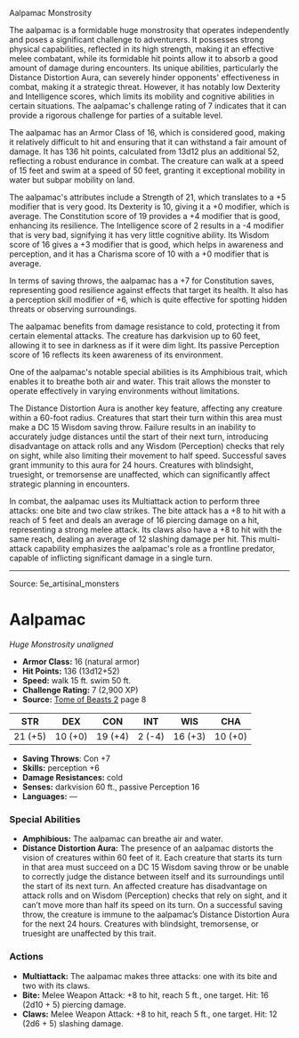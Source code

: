 <MonsterName/>Aalpamac</MonsterName>
<CreatureType/>Monstrosity</CreatureType>

<summary>The aalpamac is a formidable huge monstrosity that operates independently and poses a significant challenge to adventurers. It possesses strong physical capabilities, reflected in its high strength, making it an effective melee combatant, while its formidable hit points allow it to absorb a good amount of damage during encounters. Its unique abilities, particularly the Distance Distortion Aura, can severely hinder opponents' effectiveness in combat, making it a strategic threat. However, it has notably low Dexterity and Intelligence scores, which limits its mobility and cognitive abilities in certain situations. The aalpamac's challenge rating of 7 indicates that it can provide a rigorous challenge for parties of a suitable level.</summary>

<detail>

The aalpamac has an Armor Class of 16, which is considered good, making it relatively difficult to hit and ensuring that it can withstand a fair amount of damage. It has 136 hit points, calculated from 13d12 plus an additional 52, reflecting a robust endurance in combat. The creature can walk at a speed of 15 feet and swim at a speed of 50 feet, granting it exceptional mobility in water but subpar mobility on land.

The aalpamac's attributes include a Strength of 21, which translates to a +5 modifier that is very good. Its Dexterity is 10, giving it a +0 modifier, which is average. The Constitution score of 19 provides a +4 modifier that is good, enhancing its resilience. The Intelligence score of 2 results in a -4 modifier that is very bad, signifying it has very little cognitive ability. Its Wisdom score of 16 gives a +3 modifier that is good, which helps in awareness and perception, and it has a Charisma score of 10 with a +0 modifier that is average.

In terms of saving throws, the aalpamac has a +7 for Constitution saves, representing good resilience against effects that target its health. It also has a perception skill modifier of +6, which is quite effective for spotting hidden threats or observing surroundings.

The aalpamac benefits from damage resistance to cold, protecting it from certain elemental attacks. The creature has darkvision up to 60 feet, allowing it to see in darkness as if it were dim light. Its passive Perception score of 16 reflects its keen awareness of its environment.

One of the aalpamac's notable special abilities is its Amphibious trait, which enables it to breathe both air and water. This trait allows the monster to operate effectively in varying environments without limitations.

The Distance Distortion Aura is another key feature, affecting any creature within a 60-foot radius. Creatures that start their turn within this area must make a DC 15 Wisdom saving throw. Failure results in an inability to accurately judge distances until the start of their next turn, introducing disadvantage on attack rolls and any Wisdom (Perception) checks that rely on sight, while also limiting their movement to half speed. Successful saves grant immunity to this aura for 24 hours. Creatures with blindsight, truesight, or tremorsense are unaffected, which can significantly affect strategic planning in encounters.

In combat, the aalpamac uses its Multiattack action to perform three attacks: one bite and two claw strikes. The bite attack has a +8 to hit with a reach of 5 feet and deals an average of 16 piercing damage on a hit, representing a strong melee attack. Its claws also have a +8 to hit with the same reach, dealing an average of 12 slashing damage per hit. This multi-attack capability emphasizes the aalpamac's role as a frontline predator, capable of inflicting significant damage in a single turn.</detail>



---

Source: 5e_artisinal_monsters

# Aalpamac

*Huge* *Monstrosity* *unaligned*

- **Armor Class:** 16 (natural armor)
- **Hit Points:** 136 (13d12+52)
- **Speed:** walk 15 ft. swim 50 ft.
- **Challenge Rating:** 7 (2,900 XP)
- **Source:** [Tome of Beasts 2](https://koboldpress.com/kpstore/product/tome-of-beasts-2-for-5th-edition) page 8

| STR | DEX | CON | INT | WIS | CHA |
| --- | --- | --- | --- | --- | --- |
| 21 (+5) | 10 (+0) | 19 (+4) | 2 (-4) | 16 (+3) | 10 (+0) |

- **Saving Throws**: Con +7
- **Skills:** perception +6
- **Damage Resistances:** cold
- **Senses:** darkvision 60 ft., passive Perception 16
- **Languages:** —

### Special Abilities

- **Amphibious:** The aalpamac can breathe air and water.
- **Distance Distortion Aura:** The presence of an aalpamac distorts the vision of creatures within 60 feet of it. Each creature that starts its turn in that area must succeed on a DC 15 Wisdom saving throw or be unable to correctly judge the distance between itself and its surroundings until the start of its next turn. An affected creature has disadvantage on attack rolls and on Wisdom (Perception) checks that rely on sight, and it can’t move more than half its speed on its turn. On a successful saving throw, the creature is immune to the aalpamac’s Distance Distortion Aura for the next 24 hours. Creatures with blindsight, tremorsense, or truesight are unaffected by this trait.

### Actions

- **Multiattack:** The aalpamac makes three attacks: one with its bite and two with its claws.
- **Bite:** Melee Weapon Attack: +8 to hit, reach 5 ft., one target. Hit: 16 (2d10 + 5) piercing damage.
- **Claws:** Melee Weapon Attack: +8 to hit, reach 5 ft., one target. Hit: 12 (2d6 + 5) slashing damage.




